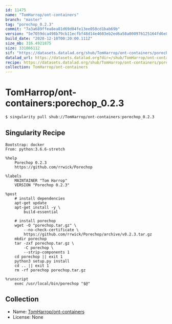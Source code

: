 ```yaml
---
id: 11475
name: "TomHarrop/ont-containers"
branch: "master"
tag: "porechop_0.2.3"
commit: "7a3a689ffea8ea81d69d04fe13ee050cd1bab69b"
version: "5e7059dca498b79cb11ecfbf48d14e4603eb2ed6a58a000976125164fd6e8afa"
build_date: "2020-12-10T00:20:00.111Z"
size_mb: 316.4921875
size: 331866112
sif: "https://datasets.datalad.org/shub/TomHarrop/ont-containers/porechop_0.2.3/2020-12-10-7a3a689f-5e7059dc/5e7059dca498b79cb11ecfbf48d14e4603eb2ed6a58a000976125164fd6e8afa.sif"
datalad_url: https://datasets.datalad.org?dir=/shub/TomHarrop/ont-containers/porechop_0.2.3/2020-12-10-7a3a689f-5e7059dc/
recipe: https://datasets.datalad.org/shub/TomHarrop/ont-containers/porechop_0.2.3/2020-12-10-7a3a689f-5e7059dc/Singularity
collection: TomHarrop/ont-containers
---
```


# TomHarrop/ont-containers:porechop_0.2.3

```bash
$ singularity pull shub://TomHarrop/ont-containers:porechop_0.2.3
```

## Singularity Recipe

```singularity
Bootstrap: docker
From: python:3.6.6-stretch

%help
    Porechop 0.2.3
    https://github.com/rrwick/Porechop

%labels
    MAINTAINER "Tom Harrop"
    VERSION "Porechop 0.2.3"

%post
    # install dependencies
    apt-get update
    apt-get install -y \
        build-essential

    # install porechop
    wget -O "porechop.tar.gz" \
        --no-check-certificate \
        https://github.com/rrwick/Porechop/archive/v0.2.3.tar.gz
    mkdir porechop
    tar -zxf porechop.tar.gz \
        -C porechop \
        --strip-components 1
    cd porechop || exit 1
    python3 setup.py install
    cd .. || exit 1
    rm -rf porechop porechop.tar.gz

%runscript
    exec /usr/local/bin/porechop "$@"
```

## Collection

 - Name: [TomHarrop/ont-containers](https://github.com/TomHarrop/ont-containers)
 - License: None

